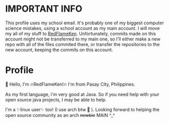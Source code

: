 # IMPORTANT INFO
This profile uses my school email. It's probably one of my biggest computer
science mistakes, using a school account as my main account. I will move my all
of my stuff to [RedFlameKen](https://github.com/redflameken). Unfortunately,
commits made on this account might not be transferred to my main one, so I'll
either make a new repo with all of the files commited there, or transfer the
repositories to the new account, keeping the commits on this account.

# Profile

👋 Hello, I'm 🔥RedFlameKen!🔥 I'm from Pasay City, Philippines.

As my first language, i'm very good at Java. So if you need help with your open source java projects, I may be able to help.

I'm a ✨linux user✨ too! (I use arch btw  ). Looking forward to helping the open source community as an arch ~~newbie~~ MAIN ^_^

